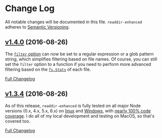 # Change Log
All notable changes will be documented in this file.
`readdir-enhanced` adheres to [Semantic Versioning](http://semver.org/).


## [v1.4.0](https://github.com/BigstickCarpet/readdir-enhanced/tree/v1.4.0) (2016-08-26)

The [`filter` option](README.md#filter) can now be set to a regular expression or a glob pattern string, which simplifies filtering based on file names. Of course, you can still set the `filter` option to a function if you need to perform more advanced filtering based on the [`fs.Stats`](https://nodejs.org/api/fs.html#fs_class_fs_stats) of each file.

[Full Changelog](https://github.com/BigstickCarpet/readdir-enhanced/compare/v1.3.4...v1.4.0)


## [v1.3.4](https://github.com/BigstickCarpet/readdir-enhanced/tree/v1.3.4) (2016-08-26)

As of this release, `readdir-enhanced` is fully tested on all major Node versions (0.x, 4.x, 5.x, 6.x) on [linux](https://travis-ci.org/BigstickCarpet/readdir-enhanced) and [Windows](https://ci.appveyor.com/project/BigstickCarpet/readdir-enhanced/branch/master), with [nearly 100% code coverage](https://coveralls.io/github/BigstickCarpet/readdir-enhanced?branch=master).  I do all of my local development and testing on MacOS, so that's covered too.

[Full Changelog](https://github.com/BigstickCarpet/readdir-enhanced/compare/v1.0.1...v1.3.4)
